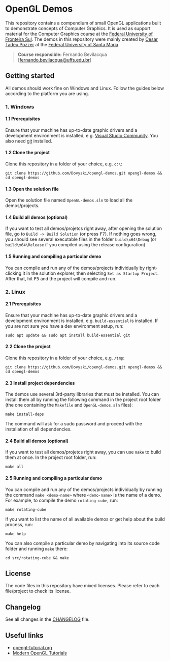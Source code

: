 # OpenGL Demos

This repository contains a compendium of small OpenGL applications built to demonstrate concepts of Computer Graphics. It is used as support material for the Computer Graphics course at the [Federal University of Fronteira Sul](https://www.uffs.edu.br). The demos in this repository were mainly created by [Cesar Tadeu Pozzer](http://www-usr.inf.ufsm.br/~pozzer/) at the [Federal University of Santa Maria](https://www.ufsm.br).

> **Course responsible:** Fernando Bevilacqua [fernando.bevilacqua@uffs.edu.br]

## Getting started

All demos should work fine on Windows and Linux. Follow the guides below according to the platform you are using.

### 1. Windows
#### 1.1 Prerequisites

Ensure that your machine has up-to-date graphic drivers and a development environment is installed, e.g. [Visual Studio Community](https://visualstudio.microsoft.com/). You also need [git](https://gitforwindows.org/) installed.

#### 1.2 Clone the project

Clone this repository in a folder of your choice, e.g. `c:\`:

```
git clone https://github.com/Dovyski/opengl-demos.git opengl-demos && cd opengl-demos
```
#### 1.3 Open the solution file

Open the solution file named `OpenGL-demos.sln` to load all the demos/projects.

#### 1.4 Build all demos (optional)

If you want to test all demos/projetcs right away, after opening the solution file, go to `Build -> Build Solution` (or press <kbd>F7</kbd>). If nothing goes wrong, you should see several executable files in the folder `build\x64\Debug` (or `build\x64\Release` if you compiled using the release configuration)

#### 1.5 Running and compiling a particular demo

You can compile and run any of the demos/projects individually by right-clicking it in the solution explorer, then selecting `Set as Startup Project`. After that, hit <kbd>F5</kbd> and the project will compile and run.

### 2. Linux

#### 2.1 Prerequisites

Ensure that your machine has up-to-date graphic drivers and a development environment is installed, e.g. `build-essential` is installed. If you are not sure you have a dev environment setup, run:

```
sudo apt update && sudo apt install build-essential git
```

#### 2.2 Clone the project

Clone this repository in a folder of your choice, e.g. `/tmp`:

```
git clone https://github.com/Dovyski/opengl-demos.git opengl-demos && cd opengl-demos
```

#### 2.3 Install project dependencies

The demos use several 3rd-party libraries that must be installed. You can install them all by running the following command in the project root folder (the one containing the `Makefile` and `OpenGL-demos.sln` files):

```
make install-deps
```

The command will ask for a sudo password and proceed with the installation of all dependencies.

#### 2.4 Build all demos (optional)

If you want to test all demos/projetcs right away, you can use `make` to build them at once. In the project root folder, run:

```
make all
```

#### 2.5 Running and compiling a particular demo

You can compile and run any of the demos/projects individually by running the command `make <demo-name>` where `<demo-name>` is the name of a demo. For example, to compile the demo `rotating-cube`, run:

```
make rotating-cube
```

If you want to list the name of all available demos or get help about the build process, run:

```
make help
```

You can also compile a particular demo by navigating into its source code folder and running `make` there:

```
cd src/rotating-cube && make
```

## License

The code files in this repository have mixed licenses. Please refer to each file/project to check its license.

## Changelog

See all changes in the [CHANGELOG](CHANGELOG.md) file.

## Useful links

* [opengl-tutorial.org](http://www.opengl-tutorial.org/)
* [Modern OpenGL Tutorials](http://ogldev.atspace.co.uk/)
